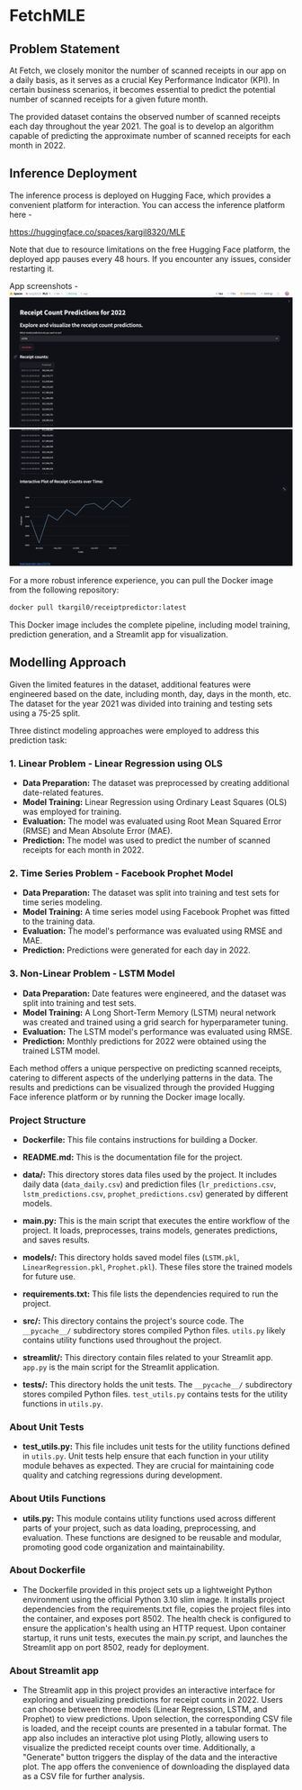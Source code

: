 # FetchMLE

## Problem Statement

At Fetch, we closely monitor the number of scanned receipts in our app on a daily basis, as it serves as a crucial Key Performance Indicator (KPI). In certain business scenarios, it becomes essential to predict the potential number of scanned receipts for a given future month.

The provided dataset contains the observed number of scanned receipts each day throughout the year 2021. The goal is to develop an algorithm capable of predicting the approximate number of scanned receipts for each month in 2022.

## Inference Deployment

The inference process is deployed on Hugging Face, which provides a convenient platform for interaction. You can access the inference platform here -

https://huggingface.co/spaces/kargil8320/MLE 

Note that due to resource limitations on the free Hugging Face platform, the deployed app pauses every 48 hours. If you encounter any issues, consider restarting it.

App screenshots - 
![Receipt Count Table](images/ss2.png)
![Receipt Count Plot](images/ss1.png)



For a more robust inference experience, you can pull the Docker image from the following repository:

```bash
docker pull tkargil0/receiptpredictor:latest
```

This Docker image includes the complete pipeline, including model training, prediction generation, and a Streamlit app for visualization.

## Modelling Approach

Given the limited features in the dataset, additional features were engineered based on the date, including month, day, days in the month, etc. The dataset for the year 2021 was divided into training and testing sets using a 75-25 split.

Three distinct modeling approaches were employed to address this prediction task:

### 1. Linear Problem - Linear Regression using OLS

- **Data Preparation:** The dataset was preprocessed by creating additional date-related features.
- **Model Training:** Linear Regression using Ordinary Least Squares (OLS) was employed for training.
- **Evaluation:** The model was evaluated using Root Mean Squared Error (RMSE) and Mean Absolute Error (MAE).
- **Prediction:** The model was used to predict the number of scanned receipts for each month in 2022.

### 2. Time Series Problem - Facebook Prophet Model

- **Data Preparation:** The dataset was split into training and test sets for time series modeling.
- **Model Training:** A time series model using Facebook Prophet was fitted to the training data.
- **Evaluation:** The model's performance was evaluated using RMSE and MAE.
- **Prediction:** Predictions were generated for each day in 2022.

### 3. Non-Linear Problem - LSTM Model

- **Data Preparation:** Date features were engineered, and the dataset was split into training and test sets.
- **Model Training:** A Long Short-Term Memory (LSTM) neural network was created and trained using a grid search for hyperparameter tuning.
- **Evaluation:** The LSTM model's performance was evaluated using RMSE.
- **Prediction:** Monthly predictions for 2022 were obtained using the trained LSTM model.

Each method offers a unique perspective on predicting scanned receipts, catering to different aspects of the underlying patterns in the data. The results and predictions can be visualized through the provided Hugging Face inference platform or by running the Docker image locally.

### Project Structure

- **Dockerfile:** This file contains instructions for building a Docker.

- **README.md:** This is the documentation file for the project.

- **data/:** This directory stores data files used by the project. It includes daily data (`data_daily.csv`) and prediction files (`lr_predictions.csv`, `lstm_predictions.csv`, `prophet_predictions.csv`) generated by different models.

- **main.py:** This is the main script that executes the entire workflow of the project. It loads, preprocesses, trains models, generates predictions, and saves results.

- **models/:** This directory holds saved model files (`LSTM.pkl`, `LinearRegression.pkl`, `Prophet.pkl`). These files store the trained models for future use.

- **requirements.txt:** This file lists the dependencies required to run the project. 

- **src/:** This directory contains the project's source code. The `__pycache__/` subdirectory stores compiled Python files. `utils.py` likely contains utility functions used throughout the project.

- **streamlit/:** This directory contain files related to your Streamlit app. `app.py` is the main script for the Streamlit application.

- **tests/:** This directory holds the unit tests. The `__pycache__/` subdirectory stores compiled Python files. `test_utils.py` contains tests for the utility functions in `utils.py`.

### About Unit Tests

- **test_utils.py:** This file includes unit tests for the utility functions defined in `utils.py`. Unit tests help ensure that each function in your utility module behaves as expected. They are crucial for maintaining code quality and catching regressions during development.

### About Utils Functions

- **utils.py:** This module contains utility functions used across different parts of your project, such as data loading, preprocessing, and evaluation. These functions are designed to be reusable and modular, promoting good code organization and maintainability.

### About Dockerfile

- The Dockerfile provided in this project sets up a lightweight Python environment using the official Python 3.10 slim image. It installs project dependencies from the requirements.txt file, copies the project files into the container, and exposes port 8502. The health check is configured to ensure the application's health using an HTTP request. Upon container startup, it runs unit tests, executes the main.py script, and launches the Streamlit app on port 8502, ready for deployment.

### About Streamlit app

- The Streamlit app in this project provides an interactive interface for exploring and visualizing predictions for receipt counts in 2022. Users can choose between three models (Linear Regression, LSTM, and Prophet) to view predictions. Upon selection, the corresponding CSV file is loaded, and the receipt counts are presented in a tabular format. The app also includes an interactive plot using Plotly, allowing users to visualize the predicted receipt counts over time. Additionally, a "Generate" button triggers the display of the data and the interactive plot. The app offers the convenience of downloading the displayed data as a CSV file for further analysis.


